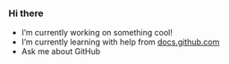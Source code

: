### Hi there 
- I’m currently working on something cool!
- I’m currently learning with help from
[docs.github.com](https://docs.github.com/)
- Ask me about GitHub